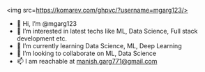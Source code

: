 <img src=https://komarev.com/ghpvc/?username=mgarg123/>

- 👋 Hi, I’m @mgarg123
- 👀 I’m interested in latest techs like ML, Data Science, Full stack development etc.
- 🌱 I’m currently learning Data Science, ML, Deep Learning
- 💞️ I’m looking to collaborate on ML, Data Science
- 📫 I am reachable at manish.garg771@gmail.com

<!---
mgarg123/mgarg123 is a ✨ special ✨ repository because its `README.md` (this file) appears on your GitHub profile.
You can click the Preview link to take a look at your changes.
--->
